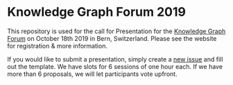 # Knowledge Graph Forum 2019

This repository is used for the call for Presentation for the [Knowledge Graph Forum](https://dinacon.ch/knowledge-graph-forum-2019/) on October 18th 2019 in Bern, Switzerland.
Please see the website for registration & more information.

If you would like to submit a presentation, simply create a [new issue](https://github.com/zazuko/knowledge-graph-forum/issues/new) and fill out the template.
We have slots for 6 sessions of one hour each.
If we have more than 6 proposals, we will let participants vote upfront.
